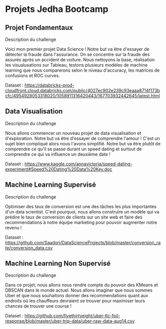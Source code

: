 # Projets Jedha Bootcamp

## Projet Fondamentaux

Description du challenge

Voici mon premier projet Data Science ! Notre but va être d'essayer de détecter la fraude dans l'assurance. On se concentre sur la fraude des assurés après un accident de voiture. Nous nettoyons la base, réalisation les visualusations sur Tableau, testons plusieurs modèles de machine learning que nous comparerons selon le niveau d'accuracy, les matrices de confusions et ROC curves. 

Dataset : https://databricks-prod-cloudfront.cloud.databricks.com/public/4027ec902e239c93eaaa8714f173bcfc/4954928053318020/1058911316420443/167703932442645/latest.html

## Data Visualisation 

Description du challenge

Nous allons commencer un nouveau projet de data visualisation et d'exploration. Notre but va être d'essayer de comprendre l'amour ! C'est un sujet bien compliqué alors nous l'avons simplifié. Notre but va être plutôt de comprendre ce qu'il se passe durant un speed dating et surtout de comprendre ce qui va influence un deuxième date ! 

Dataset : https://www.kaggle.com/annavictoria/speed-dating-experiment#Speed%20Dating%20Data%20Key.doc

## Machine Learning Supervisé

Description du challenge 

Optimiser des taux de conversion est une des tâches les plus importantes d'un data scientist. C'est pourquoi, nous allons construire un modèle qui va prédire le taux de conversion de clients sur un site web et faire des recommendations à notre équipe marketing pour pouvoir augmenter notre revenu ! 

Dataset : https://github.com/Saadorj/DataScienceProjects/blob/master/conversion_rate/conversion_data.csv

## Machine Learning Non Supervisé 

Description du challenge

Dans ce projet, nous allons nous rendre compte du pouvoir des KMeans et DBSCAN dans le monde actuel. Nous allons imaginer que nous sommes Uber et que nous souhaitons donner des recommendations quant aux endroits où les chauffeurs devraient se trouver pour maximiser leurs chances de trouver une course ! 

Dataset : https://github.com/fivethirtyeight/uber-tlc-foil-response/blob/master/uber-trip-data/uber-raw-data-aug14.csv
